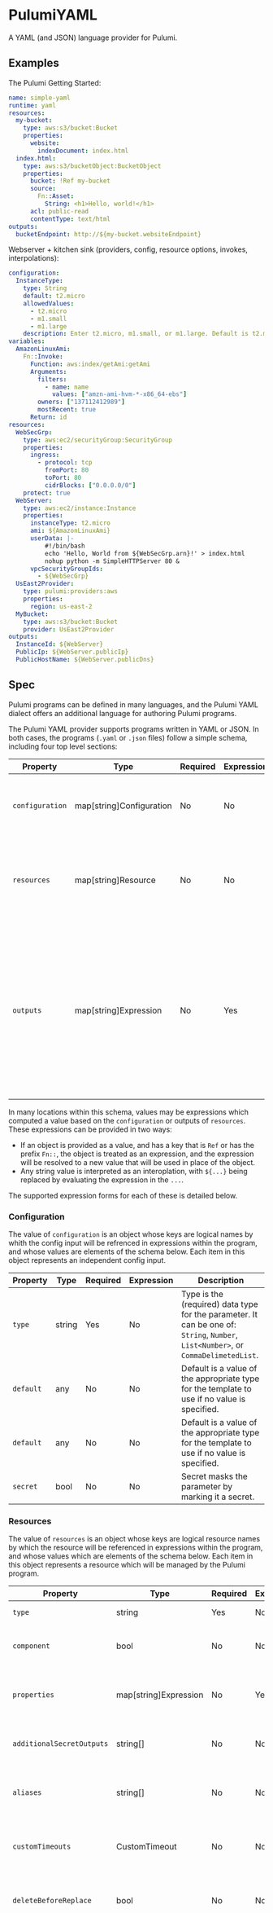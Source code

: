 # PulumiYAML

A YAML (and JSON) language provider for Pulumi.

## Examples

The Pulumi Getting Started:

```yaml
name: simple-yaml
runtime: yaml
resources: 
  my-bucket:
    type: aws:s3/bucket:Bucket
    properties:
      website:
        indexDocument: index.html
  index.html:
    type: aws:s3/bucketObject:BucketObject
    properties:
      bucket: !Ref my-bucket
      source:
        Fn::Asset:
          String: <h1>Hello, world!</h1>
      acl: public-read
      contentType: text/html
outputs:
  bucketEndpoint: http://${my-bucket.websiteEndpoint}
```

Webserver + kitchen sink (providers, config, resource options, invokes, interpolations):

```yaml
configuration:
  InstanceType:
    type: String
    default: t2.micro
    allowedValues:
      - t2.micro
      - m1.small
      - m1.large
    description: Enter t2.micro, m1.small, or m1.large. Default is t2.micro.
variables:
  AmazonLinuxAmi: 
    Fn::Invoke:
      Function: aws:index/getAmi:getAmi
      Arguments:
        filters:
          - name: name
            values: ["amzn-ami-hvm-*-x86_64-ebs"]
        owners: ["137112412989"]
        mostRecent: true
      Return: id
resources:
  WebSecGrp:
    type: aws:ec2/securityGroup:SecurityGroup
    properties:
      ingress:
        - protocol: tcp
          fromPort: 80
          toPort: 80
          cidrBlocks: ["0.0.0.0/0"]
    protect: true
  WebServer:
    type: aws:ec2/instance:Instance
    properties:
      instanceType: t2.micro
      ami: ${AmazonLinuxAmi}
      userData: |-
          #!/bin/bash
          echo 'Hello, World from ${WebSecGrp.arn}!' > index.html
          nohup python -m SimpleHTTPServer 80 &
      vpcSecurityGroupIds:
        - ${WebSecGrp}
  UsEast2Provider:
    type: pulumi:providers:aws
    properties:
      region: us-east-2
  MyBucket:
    type: aws:s3/bucket:Bucket
    provider: UsEast2Provider
outputs:
  InstanceId: ${WebServer}
  PublicIp: ${WebServer.publicIp}
  PublicHostName: ${WebServer.publicDns}
```

## Spec

Pulumi programs can be defined in many languages, and the Pulumi YAML dialect offers an additional language for authoring Pulumi programs.  

The Pulumi YAML provider supports programs written in YAML or JSON.  In both cases, the programs (`.yaml` or `.json` files) follow a simple schema, including four top level sections: 

| Property        | Type | Required           | Expression  | Description |
| ------------- |---|-------------| -----|---|
| `configuration`      | map[string]Configuration | No | No | Configuration specifies the [Pulumi config](https://www.pulumi.com/docs/intro/concepts/config/) inputs to the deployment. |
| `resources`      | map[string]Resource | No | No | Resources declares the [Pulumi resources](https://www.pulumi.com/docs/intro/concepts/resources/) that will be deployed and managed by the program |
| `outputs`      | map[string]Expression | No | Yes | Outputs specifies the [Pulumi stack outputs](https://www.pulumi.com/docs/intro/concepts/stack/#outputs) of the program and how they are computed from the `resources` is a value of the appropriate type for the template to use if no value is specified. |

In many locations within this schema, values may be expressions which computed a value based on the `configuration` or outputs of `resources`.  These expressions can be provided in two ways:

* If an object is provided as a value, and has a key that is `Ref` or has the prefix `Fn::`, the object is treated as an expression, and the expression will be resolved to a new value that will be used in place of the object.
* Any string value is interpreted as an interoplation, with `${...}` being replaced by evaluating the expression in the `...`.

The supported expression forms for each of these is detailed below.

### Configuration

The value of `configuration` is an object whose keys are logical names by whith the config input will be refrenced in expressions within the program, and whose values are elements of the schema below.  Each item in this object represents an independent config input.

| Property        | Type | Required           | Expression  | Description |
| ------------- |---|-------------| -----|---|
| `type`      | string | Yes | No | Type is the (required) data type for the parameter. It can be one of: `String`, `Number`, `List<Number>`, or `CommaDelimetedList`. |
| `default`      | any | No | No | Default is a value of the appropriate type for the template to use if no value is specified. |
| `default`      | any | No | No | Default is a value of the appropriate type for the template to use if no value is specified. |
| `secret`      | bool | No | No | Secret masks the parameter by marking it a secret. |

### Resources

The value of `resources` is an object whose keys  are logical resource names by which the resource will be referenced in expressions within the program, and whose values which are elements of the schema below.  Each item in this object represents a resource which will be managed by the Pulumi program.

| Property        | Type | Required           | Expressions  | Description |
| ------------- |---|-------------| -----|---|
| `type`      | string | Yes | No | Type is the Pulumi type token for this resource. |
| `component`      | bool | No | No | Component indicates this resources is a component.  Default `false`. |
| `properties`      | map[string]Expression | No | Yes | Properties contains the primary resource-specific keys and values to initialize the resource state. |
| `additionalSecretOutputs`      | string[] | No | No | AdditionalSecretOutputs specifies properties that must be encrypted as secrets |
| `aliases`      | string[] | No | No | Aliases specifies names that this resource used to be have so that renaming or refactoring doesn’t replace it |
| `customTimeouts`      | CustomTimeout | No | No | CustomTimeouts overrides the default retry/timeout behavior for resource provisioning |
| `deleteBeforeReplace`      | bool | No | No | DeleteBeforeReplace  overrides the default create-before-delete behavior when replacing |
| `dependsOn`      | string[] | No | No | DependsOn makes this resource explicitly depend on another resource, by name, so that it won't be created before the dependent finishes being created (and the reverse for destruction). Normally, Pulumi automatically tracks implicit dependencies through inputs/outputs, but this can be used when dependencies aren't captured purely from input/output edges.|
| `ignoreChanges`      | string[] | No | No | IgnoreChangs declares that changes to certain properties should be ignored during diffing |
| `import`      | string | No | No | Import adopts an existing resource from your cloud account under the control of Pulumi |
| `parent`      | string | No | No | Parent specifies a parent for the resource |
| `protect`      | bool | No | No | Protect prevents accidental deletion of a resource |
| `provider`      | string | No | No | Provider specifies an explicitly configured provider, instead of using the default global provider |
| `version`      | string | No | No | Version specifies a provider plugin version that should be used when operating on a resource |

#### CustomTimeout

The optional `customTimeouts` property of a resource is an object of the following schema:

| Property        | Type | Required           | Expression  | Description |
| ------------- |---|-------------| -----|---|
| `create`      | string | No | No | Create is the custom timeout for create operations. |
| `delete`      | string | No | No | Delete is the custom timeout for delete operations. |
| `update`      | string | No | No | Update is the custom timeout for update operations. |

### Outputs

The value of `outputs` is an object whose keys are the logical names of the outputs that are available from outside the Pulumi stack (via `pulumi stack output`), and whose values are potentially computed expressions the resolve to the values of the desired outputs.

### Expressions

Expressions can be used in two contexts: (1) the values of `properties` of `resources` (2) the values of `outputs`.

In these contexts, any JSON/YAML value may be provided.  If that value is a string, it is interpolated.  If that value is an object, and the object has a key with the name `Ref` or with a prefix of `Fn::`, it is evaluated as an expression.

#### Interpolation

In expression locations, strings are evaluated as interpolations and any nested `${...}` expressions within the string value are replaced by the value of the expression `...`.  The syntax of expressions within interpolations is:

```
expr           := [ expr '.' ] identifier
identifier     := letter ( letter | unicode_digit )*
letter         := ( unicode_letter | "_" )*

unicode_letter is a Unicode code point classified as "Letter"
unicode_digit  is a Unicode code point classified as "Number, decimal digit"
```

An expression `a.b` is evaluated as if it were an expression object `{ "Fn:GetAtt": [ a, b] }`.  An expression `a` is evaluated as it it were an expression object `{ "Ref": a }`.

#### Expression Objects

##### `Ref`

TODO

##### `Fn::GetAtt`

TODO

##### `Fn::Invoke`

TODO

##### `Fn::Join`

TODO

##### `Fn::Sub`

TODO

##### `Fn::Select`

TODO

##### `Fn::Asset`

TODO

##### `Fn::StackReference`

TODO
